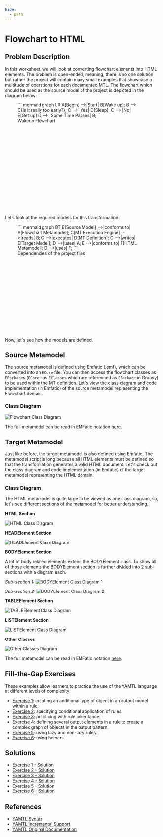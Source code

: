 ```yaml
---
hide:
  - path
---
```


# Flowchart to HTML

## Problem Description

In this worksheet, we will look at converting flowchart elements into HTML elements. The problem is open-ended, meaning, there is no one solution but rather the project will contain many small examples that showcase a multitude of operations for each documented MTL. The flowchart which should be used as the source model of the project is depicted in the diagram below:

<figure markdown style="height:350px;width:400px">
  ``` mermaid
  graph LR
    A[Begin] -->|Start| B[Wake up];
    B --> C{Is it really too early?};
    C --> |Yes| D[Sleep];
    C --> |No| E[Get up]
    D --> |Some Time Passes| B;
  ```
  <figcaption>Wakeup Flowchart</figcaption>
</figure>

Let’s look at the required models for this transformation:

<figure markdown style="height:350px;width:400px">
  ``` mermaid
  graph BT
      B[Source Model] -->|conforms to| A[Flowchart Metamodel];
      C[MT Execution Engine] -->|reads| B;
      C -->|executes| D[MT Definition];
      C -->|writes| E[Target Model];
      D -->|uses| A;
      E -->|conforms to| F[HTML Metamodel];
      D -->|uses| F;
  ```
  <figcaption>Dependencies of the project files</figcaption>
</figure>

Now, let's see how the models are defined.

## Source Metamodel

The source metamodel is defined using Emfatic (.emf), which can be converted into an `ECore` file. You can then access the flowchart classes as `EPackage`s (`ECore` has `EClasses` which are referenced as `EPackage` in Groovy) to be used within the MT definition. Let's view the class diagram and code implementation (in Emfatic) of the source metamodel representing the Flowchart domain.

### Class Diagram

![Flowchart Class Diagram](../assets/images/flowchart-class-diagram.png)

The full metamodel can be read in EMFatic notation [here](https://raw.githubusercontent.com/yamtl/examples/master/FlowchartToHTML_exercises/model/flowchart.emf).

## Target Metamodel

Just like before, the target metamodel is also defined using Emfatic. The metamodel script is long because all HTML elements must be defined so that the transformation generates a valid HTML document. Let's check out the class diagram and code implementation (in Emfatic) of the target metamodel representing the HTML domain.

### Class Diagram

The HTML metamodel is quite large to be viewed as one class diagram, so, let's see different sections of the metamodel for better understanding.

**HTML Section**

![HTML Class Diagram](../assets/images/html-abstract-uml.png)

**HEADElement Section**

![HEADElement Class Diagram](../assets/images/headelement-section.png)

**BODYElement Section**

A lot of body related elements extend the BODYElement class. To show all of those elements the BODYElement section is further divided into 2 sub-sections with a diagram each.

*Sub-section 1:*
![BODYElement Class Diagram 1](../assets/images/bodyelement-section1.png)

*Sub-section 2:*
![BODYElement Class Diagram 2](../assets/images/bodyelement-section2.png)

**TABLEElement Section**

![TABLEElement Class Diagram](../assets/images/tableelement-section.png)

**LISTElement Section**

![LISTElement Class Diagram](../assets/images/listelement-section.png)

**Other Classes**

![Other Classes Diagram](../assets/images/other-classes-section.png)

The full metamodel can be read in EMFatic notation [here](https://raw.githubusercontent.com/yamtl/examples/master/FlowchartToHTML_exercises/model/html.emf).

## Fill-the-Gap Exercises

These examples allow learners to practice the use of the YAMTL language at different levels of complexity: 

* [Exercise 1](../exercises-problems/exercise1.md): creating an additional type of object in an output model within a rule.
* [Exercise 2](../exercises-problems/exercise2.md): specifying conditional application of rules.
* [Exercise 3](../exercises-problems/exercise3.md): practicing with rule inheritance.
* [Exercise 4](../exercises-problems/exercise4.md): defining several output elements in a rule to create a complex graph of objects in the output pattern.
* [Exercise 5](../exercises-problems/exercise5.md): using lazy and non-lazy rules.
* [Exercise 6](../exercises-problems/exercise6.md): using helpers.

## Solutions

* [Exercise 1 - Solution](../exercises-solutions/solution1.md)
* [Exercise 2 - Solution](../exercises-solutions/solution2.md)
* [Exercise 3 - Solution](../exercises-solutions/solution3.md)
* [Exercise 4 - Solution](../exercises-solutions/solution4.md)
* [Exercise 5 - Solution](../exercises-solutions/solution5.md)
* [Exercise 6 - Solution](../exercises-solutions/solution6.md)

## References

* [YAMTL Syntax](https://dl.acm.org/doi/10.1145/3239372.3239386)
* [YAMTL Incremental Support](https://link.springer.com/article/10.1007/s10009-020-00583-y)
* [YAMTL Original Documentation](https://arturboronat.github.io/yamtl/)